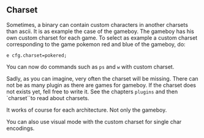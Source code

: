 ## Charset

Sometimes, a binary can contain custom characters in another charsets than ascii. It is as example the case of the gameboy. The gameboy has his own custom charset for each game. To select as example a custom charset corresponding to the game pokemon red and blue of the gameboy, do:

```
e cfg.charset=pokered;
```

You can now do commands such as `ps` and `w` with custom charset.

Sadly, as you can imagine, very often the charset will be missing. There can not be as many plugin as there are games for gameboy. If the charset does not exists yet, fell free to write it. See the chapters `plugins` and then `charset``to read about charsets.

It works of course for each architecture. Not only the gameboy.

You can also use visual mode with the custom charset for single char encodings.
